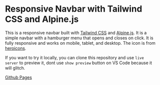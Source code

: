 # Responsive Navbar with Tailwind CSS and Alpine.js

This is a responsive navbar built with [Tailwind CSS](https://tailwindcss.com/) and [Alpine.js](https://alpinejs.dev/). It is a simple navbar with a hamburger menu that opens and closes on click. It is fully responsive and works on mobile, tablet, and desktop. The icon is from [heroicons](https://heroicons.com/).

If you want to try it locally, you can clone this repository and use `live server` to preview it, dont use `show preview` button on VS Code because it will glitch.

[Github Pages](https://arifbudimanarrosyid.github.io/responsive-navbar-tailwindcss-and-aplinejs/)